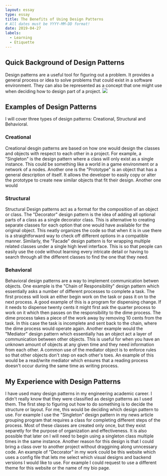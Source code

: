 ```yaml
---
layout: essay
type: essay
title: The Benefits of Using Design Patterns
# All dates must be YYYY-MM-DD format!
date: 2019-04-27
labels:
  - Learning
  - Etiquette
---
```

<h2>Quick Background of Design Patterns</h2>
Design patterns are a useful tool for figuring out a problem. It provides a general process or idea to solve problems that could exist in a software environment. They can also be represented as a concept that one might use when deciding how to design part of a project.
<img class="ui image" src="{{ site.baseurl }}/images/so-logo.png">

<h2>Examples of Design Patterns</h2>
I will cover three types of design patterns: Creational, Structural and Behavioral.

<h3>Creational</h2>
 Creational desgin patterns are based on how one would design the classes and objects with respect to each other in a project. For example, a "Singleton" is the design pattern where a class will only exist as a single instance. This could be something like a world in a game environment or a network of a nodes. Another one is the "Prototype" is an object that has a general description of itself. It allows the developer to easily copy or alter the prototype to create new similar objects that fit their design. Another one would 
 
<h3>Structural</h3>
Structural Design patterns act as a format for the composition of an object or class. The "Decorator" design pattern is the idea of adding all optional parts of a class as a single decorator class. This is alternative to creating separate classes for each option that one would have available for the original object. This neatly organizes the code so that when it is in use there is a straightforward way to check off different options in a compatible manner. Similarly, the "Facade" design pattern is for wrapping multiple related classes under a single high level interface. This is so that people can easily use the code without learning every intricate detail or having to search through all the different classes to find the one that they need.

<h3>Behavioral</h3>
Behavioral design patterns are a way to implement communication betwen objects. One example is the "Chain of Responsibility" design pattern which essentially asks a number of different processes to complete a task. The first process will look an either begin work on the task or pass it on to the next process. A good example of this is a program for dispensing change. If it needs to dispense twenty cents it might first ask the quarter process to work on it which then passes on the responsibility to the dime process. The dime process takes a piece of the work away by removing 10 cents from the task. In this case the task is incomplete and sent back to the chain, where the dime process would operate again. Another example would the "Mediator" design pattern which essentially has an object act a layer of communication between other objects. This is useful for when you have an unknown amount of objects at any given time and they need information from each other. A common use of the mediator object is to enforce rules so that other objects don't step on each other's toes. An example of this would be a read/write mediator which ensures that a reading process doesn't occur during the same time as writing process.

<h2>My Experience with Design Patterns</h2>
I have used many design patterns in my engineering academic career. I didn't really know that they were classified as design patterns as I used them. The first step to figuring out how to do something is to decide the structure or layout. For me, this would be deciding which design pattern to use. For example I use the "Singleton" design pattern in my news article grouping program that requires a class for completing different steps of the process. Most of these classes are created only once, but they exist separetly for the purpose of organization and effectiveness. It is also possible that later on I will need to begin using a singleton class multiple times in the same instance. Another reason for this design is that I could bring a class over to another project without draggining along unncessary code. An example of "Decorator" in my work could be this website which uses a config file that lets me select which visual designs and backend versions I would like to use. For example I could request to use a different theme for this website or the name of my bio page.
